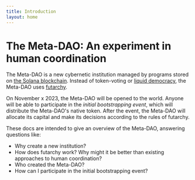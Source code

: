 ```yaml
---
title: Introduction
layout: home
---
```


# The Meta-DAO: An experiment in human coordination

The Meta-DAO is a new cybernetic institution managed by programs stored
on [the Solana blockchain](https://solana.com/). Instead of token-voting or
[liquid democracy](https://en.wikipedia.org/wiki/Liquid_democracy#:~:text=The%20concept%20of%20liquid%20democracy,a%20trusted%20person%20or%20party.), the Meta-DAO uses [futarchy](https://mason.gmu.edu/~rhanson/futarchy.html).

On November x 2023, the Meta-DAO will be opened to the world. Anyone will be
able to participate in the *initial bootstrapping event*, which will distribute
the Meta-DAO's native token. After the event, the Meta-DAO will allocate its
capital and make its decisions according to the rules of futarchy.

These docs are intended to give an overview of the Meta-DAO, answering questions
like:
- Why create a new institution?
- How does futarchy work? Why might it be better than existing approaches to
human coordination?
- Who created the Meta-DAO?
- How can I participate in the initial bootstrapping event?

